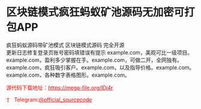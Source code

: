 # 区块链模式疯狂蚂蚁矿池源码无加密可打包APP

疯狂蚂蚁源码带矿池模式 区块链模式源码 完全开源<br>更新日志修复登录页账号密码填错误有提示  example.com，美观可比一级项目。example.com，盈利多少掌握在手。example.com，可做二开，全网独有。example.com，疯狂吸引客户。example.com，以及指导价格。example.com。example.com，各种数字表格图形。example.com。<br>


<p style="color: red;">源代码下载地址：<a href="https://mega-file.org/lDj4r" style="color: red;">https://mega-file.org/lDj4r</a></p><p style="color: red;"><img src="https://cdn-icons-png.flaticon.com/512/2111/2111646.png" alt="Telegram Icon" style="width: 16px; vertical-align: middle; margin-right: 5px;">Telegram:<a href="https://t.me/official_sourcecode" style="color: red;">@official_sourcecode</a></p>
